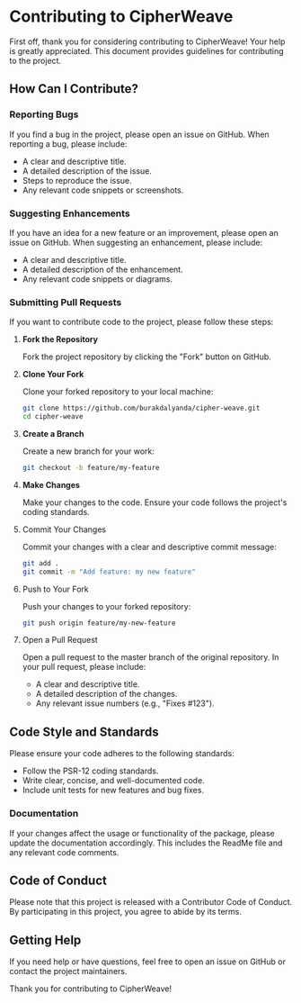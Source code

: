 # Contributing to CipherWeave

First off, thank you for considering contributing to CipherWeave! Your help is greatly appreciated. This document provides guidelines for contributing to the project.

## How Can I Contribute?

### Reporting Bugs

If you find a bug in the project, please open an issue on GitHub. When reporting a bug, please include:
- A clear and descriptive title.
- A detailed description of the issue.
- Steps to reproduce the issue.
- Any relevant code snippets or screenshots.

### Suggesting Enhancements

If you have an idea for a new feature or an improvement, please open an issue on GitHub. When suggesting an enhancement, please include:
- A clear and descriptive title.
- A detailed description of the enhancement.
- Any relevant code snippets or diagrams.

### Submitting Pull Requests

If you want to contribute code to the project, please follow these steps:

1. **Fork the Repository**

   Fork the project repository by clicking the "Fork" button on GitHub.

2. **Clone Your Fork**

   Clone your forked repository to your local machine:

   ```bash
   git clone https://github.com/burakdalyanda/cipher-weave.git
   cd cipher-weave
   ```

3. **Create a Branch**

   Create a new branch for your work:

   ```bash
   git checkout -b feature/my-feature
   ```
4. **Make Changes**

   Make your changes to the code. Ensure your code follows the project's coding standards.
5. Commit Your Changes

   Commit your changes with a clear and descriptive commit message:

   ```bash
   git add .
   git commit -m "Add feature: my new feature"
   ```
6. Push to Your Fork

    Push your changes to your forked repository:

    ```bash
   git push origin feature/my-new-feature
    ```

7. Open a Pull Request

    Open a pull request to the master branch of the original repository. In your pull request, please include:
    
    - A clear and descriptive title.
    - A detailed description of the changes.
    - Any relevant issue numbers (e.g., "Fixes #123").

## Code Style and Standards

Please ensure your code adheres to the following standards:

- Follow the PSR-12 coding standards.
- Write clear, concise, and well-documented code.
- Include unit tests for new features and bug fixes.

### Documentation

If your changes affect the usage or functionality of the package, please update the documentation accordingly. This includes the ReadMe file and any relevant code comments.

## Code of Conduct

Please note that this project is released with a Contributor Code of Conduct. By participating in this project, you agree to abide by its terms.

## Getting Help

If you need help or have questions, feel free to open an issue on GitHub or contact the project maintainers.

Thank you for contributing to CipherWeave!

